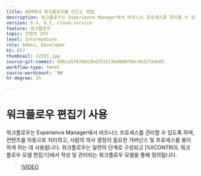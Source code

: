 ```yaml
---
title: AEM에서 워크플로우를 만드는 방법
description: 워크플로우는 Experience Manager에서 비즈니스 프로세스를 관리할 수 있도록 하며, 컨텐츠를 자동으로 처리하고, 사람의 의사 결정이 필요한 거버넌스 및 프로세스를 용이하게 하는 데 사용됩니다.
version: 6.4, 6.5, cloud-service
feature: 워크플로우
topic: 컨텐츠 관리
level: Intermediate
role: Admin, Developer
kt: 657
thumbnail: 22201.jpg
source-git-commit: b0bca57676813bd353213b4808f99c463272de85
workflow-type: tm+mt
source-wordcount: '90'
ht-degree: 3%

---
```



# 워크플로우 편집기 사용

워크플로우는 Experience Manager에서 비즈니스 프로세스를 관리할 수 있도록 하며, 컨텐츠를 자동으로 처리하고, 사람의 의사 결정이 필요한 거버넌스 및 프로세스를 용이하게 하는 데 사용됩니다. 워크플로우는 일련의 단계로 구성되고 [!UICONTROL 워크플로우 모델 편집기]에서 작성 및 관리되는 워크플로우 모델을 통해 정의됩니다.

>[!VIDEO](https://video.tv.adobe.com/v/22201/?quality=12&learn=on)

